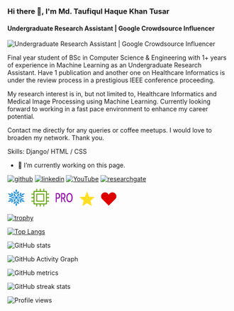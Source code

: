 ### Hi there 👋, I'm Md. Taufiqul Haque Khan Tusar
#### Undergraduate Research Assistant | Google Crowdsource Influencer
![Undergraduate Research Assistant | Google Crowdsource Influencer](https://arturssmirnovs.github.io/github-profile-readme-generator/images/banner.png)

Final year student of BSc in Computer Science & Engineering with 1+ years of experience in Machine Learning as an Undergraduate Research Assistant. Have 1 publication and another one on Healthcare Informatics is under the review process in a prestigious IEEE conference proceeding.

My research interest is in, but not limited to, Healthcare Informatics and Medical Image Processing using Machine Learning. Currently looking forward to working in a fast pace environment to enhance my career potential.

Contact me directly for any queries or coffee meetups. I would love to broaden my network. Thank you.

Skills: Django/ HTML / CSS

- 🔭 I’m currently working on this page. 


[<img src='https://cdn.jsdelivr.net/npm/simple-icons@3.0.1/icons/github.svg' alt='github' height='40'>](https://github.com/https://github.com/Muhammad-Taufiq-Khan)  [<img src='https://cdn.jsdelivr.net/npm/simple-icons@3.0.1/icons/linkedin.svg' alt='linkedin' height='40'>](https://www.linkedin.com/in/https://www.linkedin.com/in/md-taufiqul-haque-khan-tusar//)  [<img src='https://cdn.jsdelivr.net/npm/simple-icons@3.0.1/icons/youtube.svg' alt='YouTube' height='40'>](https://www.youtube.com/channel/https://www.youtube.com/channel/UCbwJ-nKIRMMdOL-BgKFY8jQ)  [<img src='https://cdn.jsdelivr.net/npm/simple-icons@3.0.1/icons/researchgate.svg' alt='researchgate' height='40'>](https://www.researchgate.net/profile/Md-Taufiqul-Haque-Khan-Tusar)  

<a href='https://archiveprogram.github.com/'><img src='https://raw.githubusercontent.com/acervenky/animated-github-badges/master/assets/acbadge.gif' width='40' height='40'></a> <a href='https://docs.github.com/en/developers'><img src='https://raw.githubusercontent.com/acervenky/animated-github-badges/master/assets/devbadge.gif' width='40' height='40'></a> <a href='https://github.com/pricing'><img src='https://raw.githubusercontent.com/acervenky/animated-github-badges/master/assets/pro.gif' width='40' height='40'></a> <a href='https://stars.github.com/'><img src='https://raw.githubusercontent.com/acervenky/animated-github-badges/master/assets/starbadge.gif' width='35' height='35'></a> <a href='https://docs.github.com/en/github/supporting-the-open-source-community-with-github-sponsors'><img src='https://raw.githubusercontent.com/acervenky/animated-github-badges/master/assets/sponsorbadge.gif' width='35' height='35'></a> 

[![trophy](https://github-profile-trophy.vercel.app/?username=https://github.com/Muhammad-Taufiq-Khan)](https://github.com/ryo-ma/github-profile-trophy)

[![Top Langs](https://github-readme-stats.vercel.app/api/top-langs/?username=https://github.com/Muhammad-Taufiq-Khan)](https://github.com/anuraghazra/github-readme-stats)

![GitHub stats](https://github-readme-stats.vercel.app/api?username=https://github.com/Muhammad-Taufiq-Khan&show_icons=true&count_private=true)  

![GitHub Activity Graph](https://activity-graph.herokuapp.com/graph?username=https://github.com/Muhammad-Taufiq-Khan)  

![GitHub metrics](https://metrics.lecoq.io/https://github.com/Muhammad-Taufiq-Khan)  

![GitHub streak stats](https://github-readme-streak-stats.herokuapp.com/?user=https://github.com/Muhammad-Taufiq-Khan)  

![Profile views](https://gpvc.arturio.dev/https://github.com/Muhammad-Taufiq-Khan)  
